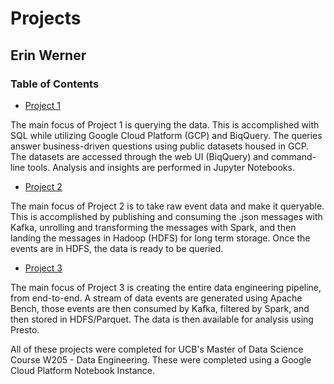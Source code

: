 # Projects

## Erin Werner

### Table of Contents

* [Project 1](https://github.com/etwernerMIDS/Data_Engineering/tree/master/Projects/project-1-etwernerMIDS-master)

The main focus of Project 1 is querying the data. This is accomplished with SQL while utilizing Google Cloud Platform (GCP) and BiqQuery. The queries answer business-driven questions using public datasets housed in GCP. The datasets are accessed through the web UI (BiqQuery) and command-line tools. Analysis and insights are performed in Jupyter Notebooks.

* [Project 2](https://github.com/etwernerMIDS/Data_Engineering/tree/master/Projects/project-2-etwernerMIDS-master)

The main focus of Project 2 is to take raw event data and make it queryable. This is accomplished by publishing and consuming the .json messages with Kafka, unrolling and transforming the messages with Spark, and then landing the messages in Hadoop (HDFS) for long term storage. Once the events are in HDFS, the data is ready to be queried. 

* [Project 3](https://github.com/etwernerMIDS/Data_Engineering/tree/master/Projects/project-3-etwernerMIDS-my_branch)

The main focus of Project 3 is creating the entire data engineering pipeline, from end-to-end. A stream of data events are generated using Apache Bench, those events are then consumed by Kafka, filtered by Spark, and then stored in HDFS/Parquet. The data is then available for analysis using Presto.

All of these projects were completed for UCB's Master of Data Science Course W205 - Data Engineering. These were completed using a Google Cloud Platform Notebook Instance. 
